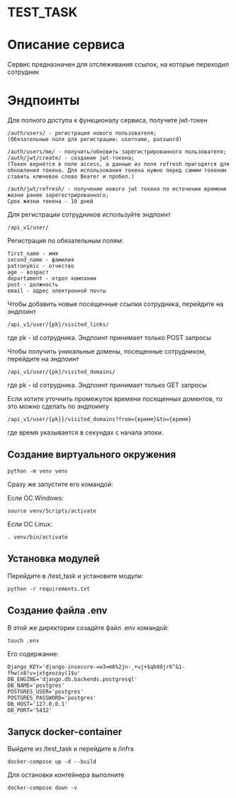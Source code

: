 # TEST_TASK

# Описание сервиса
Сервис предназначен для отслеживания ссылок, на которые переходил сотрудник

# Эндпоинты
Для полного доступа к функционалу сервиса, получите jwt-токен
```
/auth/users/ - регистрация нового пользователя;
(Обязательные поля для регистрации: username, password)

/auth/users/me/ - получить/обновить зарегистрированного пользователя;
/auth/jwt/create/ - создание jwt-токена;
(Токен вернётся в поле access, а данные из поля refresh пригодятся для обновления токена. Для использования токена нужно перед самим токеном ставить ключевое слово Bearer и пробел.)

/auth/jwt/refresh/ - получение нового jwt токена по истечении времени жизни ранее зарегестрированного;
Срок жизни токена - 10 дней
```
Для регистрации сотрудников используйте эндпоинт 
```
/api_v1/user/
```
Регистрация по обязательным полям:
```
first_name - имя
second_name - фамилия
patronymic - отчество
age - возраст
departament - отдел компании
post - должность
email - адрес электронной почты
```
Чтобы добавить новые посещенные ссылки сотрудника, перейдите на эндпоинт 
```
/api_v1/user/{pk}/visited_links/
```
где pk - id сотрудника. Эндпоинт принимает только POST запросы

Чтобы получить уникальные домены, посещенные сотрудником, перейдите на эндпоинт 
```
/api_v1/user/{pk}/visited_domains/
```
где pk - id сотрудника. Эндпоинт принимает только GET запросы

Если хотите уточнить промежуток времени посещенных доментов, то это можно сделать по эндпоинту 
```
/api_v1/user/{pk}}/visited_domains?from={время}&to={время}
```
где время указывается в секундах с начала эпохи.

## Создание виртуального окружения

```
python -m venv venv
```

Сразу же запустите его командой:

Если ОС Windows:

```
source venv/Scripts/activate
```

Если ОС Linux:

```
. venv/bin/activate
```

## Установка модулей
Перейдите в /test_task и установите модули:
```
python -r requirements.txt
```

## Создание файла .env
В этой же директории созадйте файл .env командой:
``` 
touch .env
```

Его содержание:
```
Django_KEY='django-insecure-=w3=m6%2jn-_+uj+$qb80jr6^&1-fhw(x8!v=jxtgxozay(1$u'
DB_ENGINE='django.db.backends.postgresql'
DB_NAME='postgres'
POSTGRES_USER='postgres'
POSTGRES_PASSWORD='postgres'
DB_HOST='127.0.0.1'
DB_PORT='5432'
```

## Запуск docker-container
Выйдете из /test_task и перейдите в /infra

```
docker-compose up -d --build
```


Для остановки контейнера выполните
```
docker-compose down -v 
```
